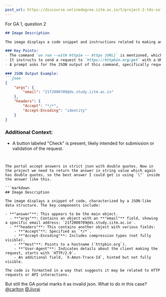 ```yaml
---
post_url: https://discourse.onlinedegree.iitm.ac.in/t/project-2-tds-solver-discussion-thread/169029/78
---
```

For GA 1, question 2  

```markdown
## Image Description

The image displays a code snippet and instructions related to making an HTTPS request using the Python package `httpie`. 

### Key Points:
- The command `uv run --with httpie -- https [URL]` is mentioned, which installs `httpie` and sends an HTTPS request to a specified URL.
- It instructs to send a request to `https://httpbin.org/get` with a URL-encoded email parameter set to `21f2000709@ds.study.iitm.ac.in`.
- A prompt asks for the JSON output of this command, specifically requesting only the JSON body, excluding headers.

### JSON Output Example:
```json
{
    "args": {
        "email": "21f2000709@ds.study.iitm.ac.in"
    },
    "headers": {
        "Accept": "*/*",
        "Accept-Encoding": "identity"
    }
}
```

### Additional Context:
- A button labeled "Check" is present, likely intended for submission or validation of the request.
```

  
The portal accept answers in strict json with double quotes. Now in the project we need to return the answer in string value which again has double quotes, so the best answer I could get is using `\"` inside the answer like this.

```markdown
## Image Description

The image displays a snippet of code, characterized by a JSON-like data structure. The key components include:

- **"answer"**: This appears to be the main object.
  - **"args"**: Contains an object with an **"email"** field, showing a specific email address: `21f2000709@ds.study.iitm.ac.in`.
  - **"headers"**: This contains another object with various fields:
    - **"Accept"**: Specified as `*/*`.
    - **"Accept-Encoding"**: Includes compression types (not fully visible).
    - **"Host"**: Points to a hostname (`httpbin.org`).
    - **"User-Agent"**: Indicates details about the client making the request, starts with `HTTP/2.0`.
    - An additional field, `X-Amzn-Trace-Id`, hinted but not fully visible.

The code is formatted in a way that suggests it may be related to HTTP requests or API interactions.
```

But still the GA portal marks it as invalid json. What to do in this case?  
[@carlton](/u/carlton) [@Jivraj](/u/jivraj)